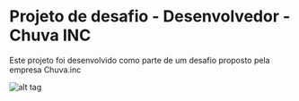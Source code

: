 # Projeto de desafio - Desenvolvedor - Chuva INC

Este projeto foi desenvolvido como parte de um desafio proposto pela empresa Chuva.inc


![alt tag](https://lh3.googleusercontent.com/pw/ADCreHeTT57Tm_ePNUcGNzz79M84M_GrZ3YxsiHJJCBg4ynBQneCMES7hSgi2tu8Kog0TmXwVVwA4FeZmjDYxblQpH23yUFd0kk1g4RJ4eKIoe-ImbmTOGECrwns3fDDwc3d26G--Nzo8dJyO_vuoMYQOUT82pWPLhePRZsPxf2BykiWitllK-5nTqznhat57JTBDfnN2Ghnv0czJ8g5Vm3L1XsP9G6gTy0FSJw9HZr0KN2vYfqP_SyFERSSvf1lPxqHYNaFS1PE0PII6z-zh2RnvFgCi9pdFlhclDlxYeYpQZtij41Qhr5gD7Gbsl5GkcGlJp4ziZUHAR890_Dc25i9z3kZmYxcDu7SFxSQ3AAZ4kg7sevg45N7LqQdkXPOVmikwnwnbkcXTTra0Ee6403NuW6jcw23WpVbScBQsedzQMK38Zhpx05qtcXzKIkIYF5ubxF03w1JSzuSVYzERlt-l8313wDibyj07o6wnLi1wn1PNOH_HOTkA1nK1pudrUA_BXZIMfLH-YI5jyyo4I-CCNfQVs4F-Oxm7if7A55yRJGPbucBa-Qbvk23cquFYaqojHV5-U-FuMKEdFJig-2RwtnmznjEOiNL2BFG1mdSppI7ZG9Icvzgiaf1HKGwwc30ZkwyDpPWjwRVcfHQzVzm7DiaP0BmAnz3HsWB__dKpZGCPQYdQA2R1TMosWCs-JjedLr0k554JZC3BfzHi2kMSUw_4cgo9F14iFq83b9JbFNKleg5yjpUGYyfYRCPz4e4MH0a74S4CJNYUKKine9ebMA9AFwExWDUdtDqrpI42sPAT4nuY1U5Xf1cxMqSSeqo-sBpy5N--Z-cfcKCMMteta2qBmMRioa1P4_ddenKQ_sN0B0g_2dMBnsJYJ15btVxIZVbW0FEtRgu_5VyNIg_lGI9EmoLRc-CSsIEL7hjrC6j29HwjXn_-tgctIfK=w1919-h851-s-no-gm?authuser=1)

